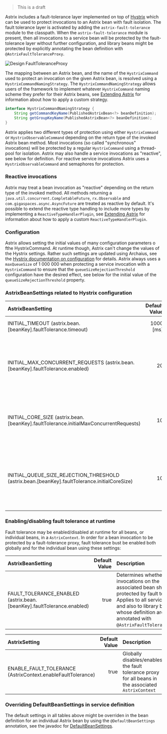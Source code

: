 > This is a draft

Astrix includes a fault-tolerance layer implemented on top of [Hystrix](https://github.com/Netflix/Hystrix) which can be used to protect invocations to an Astrix bean with fault isolation. The fault tolerance layer is activated by adding the `astrix-fault-tolerance` module to the classpath. When the `astrix-fault-tolerance` module is present, then all invocations to a service bean will be protected by the fault-tolerance layer without further configuration, and library beans might be protected by explicitly annotating the bean definition with `@AstrixFaultToleranceProxy`.

![Design FaultToleranceProxy](images/bean-fault-tolerance-design.png)

The mapping between an Astrix bean, and the name of the `HystrixCommand` used to protect an invocation on the given Astrix bean, is resolved using a `HystrixCommandNamingStrategy`. The `HystrixCommandNamingStrategy` allows users of the framework to implement whatever `HystrixCommand` naming scheme they prefer for their Astrix beans, see [Extending Astrix](Astrix-Plugins) for information about how to apply a custom strategy.

```java
interface HystrixCommandNamingStrategy {
    String getCommandKeyName(PublishedAstrixBean<?> beanDefinition);
	String getGroupKeyName(PublishedAstrixBean<?> beanDefinition);
}
```
Astrix applies two different types of protection using either `HystrixCommand` or `HystrixObservableCommand` depending on the return type of the invoked Astrix bean method. Most invocations (so called "synchronous" invocations) will be protected by a regular `HystrixCommand` using a thread-pool for isolation. Astrix may also handle a service invocations as "reactive", see below for definition. For reactive service invocations Astrix uses a `HystrixObservableCommand` and semaphores for protection.

### Reactive invocations
Astrix may treat a bean invocation as "reactive" depending on the return type of the invoked method. All methods returning a `java.util.concurrent.CompletableFuture`, `rx.Observable` and `com.gigaspaces.async.AsyncFuture` are treated as reactive by default. It's possible to extend the reactive type handling to include more types by implementing a `ReactiveTypeHandlerPlugin`, see [Extending Astrix](Astrix-Plugins) for information about how to apply a custom `ReactiveTypeHandlerPlugin`.

### Configuration
Astrix allows setting the initial values of many configuration parameters o fthe HystrixCommand. At runtime though, Astrix can't change the values of the Hystrix settings. Rather such settings are updated using Archaius, see the [Hystrix documentation on configuration](https://github.com/Netflix/Hystrix/wiki/Configuration) for details. Astrix always uses a `maxQueueSize` of 1 000 000 when protecting a service invocation with a `HystrixCommand` to ensure that the `queueSizeRejectionThreshold` configuration have the desired effect, see below for the initial value of the `queueSizeRejectionThreshold` property.

### AstrixBeanSettings related to Hystrix configuration
AstrixBeanSetting                       | Default Value    | Description
:-------------------------------------- | ----------------:|:--------------
INITIAL_TIMEOUT (astrix.bean.[beanKey].faultTolerance.timeout) | 1000 [ms]        | The initial timeout used when protecting a bean invocation with Hystrix
INITIAL_MAX_CONCURRENT_REQUESTS (astrix.bean.[beanKey].faultTolerance.enabled) | 20               | Defines the initial "maxConcurrentRequests" when semaphore isolation is used to protect invocations to the associated bean, i.e. the maximum number of concurrent requests before the fault-tolerance layer starts rejecting invocations
INITIAL_CORE_SIZE (astrix.bean.[beanKey].faultTolerance.initialMaxConcurrentRequests) | 10               | Defines the initial "coreSize" when thread isolation is used to protect invocations to the associated bean, i.e. the number of threads in the bulkhead associated with a synchronous service invocation.
INITIAL_QUEUE_SIZE_REJECTION_THRESHOLD  (astrix.bean.[beanKey].faultTolerance.initialCoreSize) | 10 |  Defines the initial "queueSizeRejectionThreshold" for the queue when thread isolation is used to protect invocations to the associated bean, i.e. number of pending service invocations allowed in the queue to a thread-pool (bulkhead) before starting to reject invocations.

### Enabling/disabling fault tolerance at runtime
Fault tolerance may be enabled/disabled at runtime for all beans, or individual beans, in a `AstrixContext`. In order for a bean invocation to be protected by a fault-tolerance proxy, fault tolerance bust be enabled both globally and for the individual bean using these settings:


AstrixBeanSetting                       | Default Value    | Description
:-------------------------------------- | ----------------:|:--------------
FAULT_TOLERANCE_ENABLED  (astrix.bean.[beanKey].faultTolerance.enabled) | true             | Determines whether invocations on the associated bean should be protected by fault tolerance. Applies to all service beans, and also to library beans whose definition are annotated with `@AstrixFaultToleranceProxy`.


AstrixSetting                           | Default Value    | Description
:-------------------------------------- | ----------------:|:--------------
ENABLE_FAULT_TOLERANCE (AstrixContext.enableFaultTolerance)| true             | Globally disables/enables the fault tolerance proxy for all beans in the associated `AstrixContext`

### Overriding DefaultBeanSettings in service definition
The default settings in all tables above might be overriden in the bean definition for an individual Astrix bean by using the `@DefaultBeanSettings` annotation, see the javadoc for [DefaultBeanSettings](http://avanzabank.github.io/astrix/com/avanza/astrix/provider/core/DefaultBeanSettings.html).
